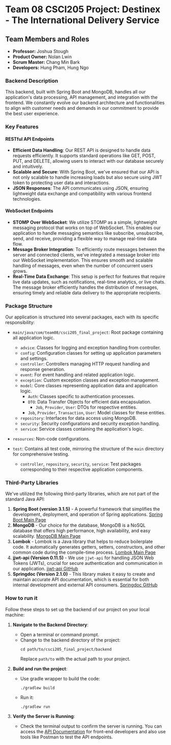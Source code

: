 # Team 08 CSCI205 Project: Destinex - The International Delivery Service

## Team Members and Roles

- **Professor:** Joshua Stough
- **Product Owner:** Nolan Lwin
- **Scrum Master:** Chang Min Bark
- **Developers:** Hung Pham, Hung Ngo

### Backend Description

This backend, built with Spring Boot and MongoDB, handles all our application's data processing, API management, and integration with the frontend. We constantly evolve our backend architecture and functionalities to align with customer needs and demands in our commitment to provide the best user experience.

### Key Features

#### RESTful API Endpoints
- **Efficient Data Handling**: Our REST API is designed to handle data requests efficiently. It supports standard operations like GET, POST, PUT, and DELETE, allowing users to interact with our database securely and intuitively.
- **Scalable and Secure**: With Spring Boot, we've ensured that our API is not only scalable to handle increasing loads but also secure using JWT token to protecting user data and interactions.
- **JSON Responses**: The API communicates using JSON, ensuring lightweight data exchange and compatibility with various frontend technologies.

#### WebSocket Endpoints
- **STOMP Over WebSocket**: We utilize STOMP as a simple, lightweight messaging protocol that works on top of WebSocket. This enables our application to handle messaging semantics like subscribe, unsubscribe, send, and receive, providing a flexible way to manage real-time data flow.
- **Message Broker Integration**: To efficiently route messages between the server and connected clients, we've integrated a message broker into our WebSocket implementation. This ensures smooth and scalable handling of messages, even when the number of concurrent users grows.
- **Real-Time Data Exchange**: This setup is perfect for features that require live data updates, such as notifications, real-time analytics, or live chats. The message broker efficiently handles the distribution of messages, ensuring timely and reliable data delivery to the appropriate recipients.

### Package Structure

Our application is structured into several packages, each with its specific responsibility:

- `main/java/com/team08/csci205_final_project`: Root package containing all application logic.
  - `advice`: Classes for logging and exception handling from controller.
  - `config`: Configuration classes for setting up application parameters and settings.
  - `controller`: Controllers managing HTTP request handling and response generation.
  - `event`: For event handling and related application logic.
  - `exception`: Custom exception classes and exception management.
  - `model`: Core classes representing application data and application logic.
    - `Auth`: Classes specific to authentication processes.
    - `DTO`: Data Transfer Objects for efficient data encapsulation.
      - `Job`, `Provider`, `User`: DTOs for respective entities.
    - `Job`, `Provider`, `Transaction`, `User`: Model classes for these entities.
  - `repository`: Interfaces for data access using MongoDB.
  - `security`: Security configurations and security exception handling.
  - `service`: Service classes containing the application's logic.

- `resources`: Non-code configurations.

- `test`: Contains all test code, mirroring the structure of the `main` directory for comprehensive testing.
  - `controller`, `repository`, `security`, `service`: Test packages corresponding to their respective application components.

### Third-Party Libraries

We've utilized the following third-party libraries, which are not part of the standard Java API:

1. **Spring Boot (version 3.1.5)** - A powerful framework that simplifies the development, deployment, and operation of Spring applications. [Spring Boot Main Page](https://spring.io/projects/spring-boot)
2. **MongoDB** - Our choice for the database, MongoDB is a NoSQL database that offers high performance, high availability, and easy scalability. [MongoDB Main Page](https://www.mongodb.com/)
3. **Lombok** - Lombok is a Java library that helps to reduce boilerplate code. It automatically generates getters, setters, constructors, and other common code during the compile-time process. [Lombok Main Page](projectlombok.org)
4. **jjwt-api (Version 0.11.5)** - We use `jjwt-api` for handling JSON Web Tokens (JWTs), crucial for secure authentication and communication in our application. [jjwt-api GitHub](https://github.com/jwtk/jjwt)
5. **Springdoc (Version 2.1.0)** - This library makes it easy to create and maintain accurate API documentation, which is essential for both internal development and external API consumers. [Springdoc GitHub](https://github.com/springdoc/springdoc-openapi)


### How to run it

Follow these steps to set up the backend of our project on your local machine:

1. **Navigate to the Backend Directory**:
    - Open a terminal or command prompt.
    - Change to the backend directory of the project:
      ```
      cd path/to/csci205_final_project/backend
      ```
      Replace `path/to` with the actual path to your project.

2. **Build and run the project**:
    - Use gradle wrapper to build the code:
      ```
      ./gradlew build
      ```
    - Run it:
      ```
      ./gradlew run
      ```

3. **Verify the Server is Running**:
    - Check the terminal output to confirm the server is running. You can access the [API Documentation](localhost:8080/docs/api/ui) for front-end developers and also use tools like Postman to test the API endpoints.